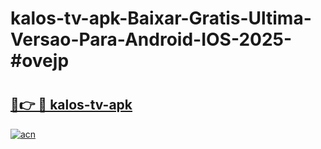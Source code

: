 # kalos-tv-apk-Baixar-Gratis-Ultima-Versao-Para-Android-IOS-2025-#ovejp

# <h2><a href="https://ainizakaria.my?title=kalos-tv-apk&ref=25M">🔗👉 🔴 kalos-tv-apk</a></h2>

[![acn](https://github.com/user-attachments/assets/0f9c940e-d8b0-45ae-aac7-cd30a18b3e1c)](https://ainizakaria.my?title=kalos-tv-apk&ref=25M)

